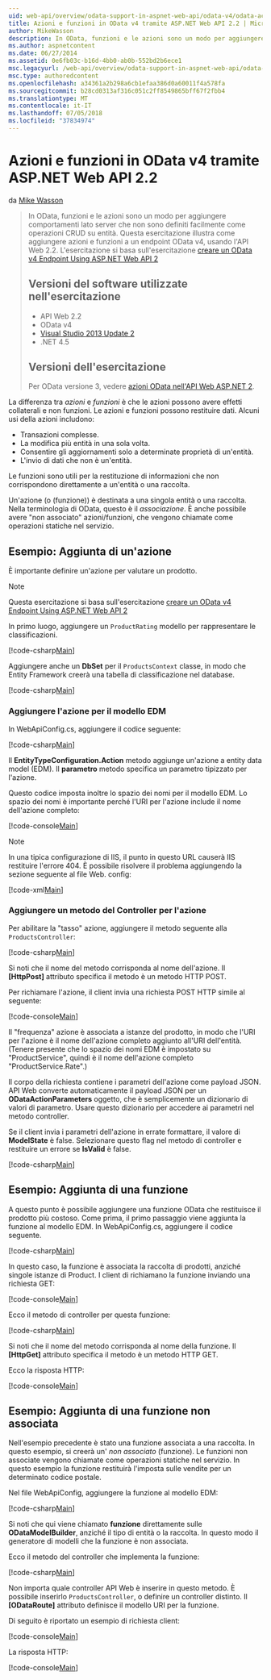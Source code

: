 ```yaml
---
uid: web-api/overview/odata-support-in-aspnet-web-api/odata-v4/odata-actions-and-functions
title: Azioni e funzioni in OData v4 tramite ASP.NET Web API 2.2 | Microsoft Docs
author: MikeWasson
description: In OData, funzioni e le azioni sono un modo per aggiungere comportamenti lato server che non sono definiti facilmente come operazioni CRUD su entità. Questa esercitazione viene illustrato come...
ms.author: aspnetcontent
ms.date: 06/27/2014
ms.assetid: 0e6fb03c-b16d-4bb0-ab0b-552bd2b6ece1
msc.legacyurl: /web-api/overview/odata-support-in-aspnet-web-api/odata-v4/odata-actions-and-functions
msc.type: authoredcontent
ms.openlocfilehash: a34361a2b298a6cb1efaa386d0a60011f4a578fa
ms.sourcegitcommit: b28cd0313af316c051c2ff8549865bff67f2fbb4
ms.translationtype: MT
ms.contentlocale: it-IT
ms.lasthandoff: 07/05/2018
ms.locfileid: "37834974"
---
```

<a name="actions-and-functions-in-odata-v4-using-aspnet-web-api-22"></a>Azioni e funzioni in OData v4 tramite ASP.NET Web API 2.2
====================
da [Mike Wasson](https://github.com/MikeWasson)

> In OData, funzioni e le azioni sono un modo per aggiungere comportamenti lato server che non sono definiti facilmente come operazioni CRUD su entità. Questa esercitazione illustra come aggiungere azioni e funzioni a un endpoint OData v4, usando l'API Web 2.2. L'esercitazione si basa sull'esercitazione [creare un OData v4 Endpoint Using ASP.NET Web API 2](create-an-odata-v4-endpoint.md)
> 
> ## <a name="software-versions-used-in-the-tutorial"></a>Versioni del software utilizzate nell'esercitazione
> 
> 
> - API Web 2.2
> - OData v4
> - [Visual Studio 2013 Update 2](https://www.visualstudio.com/downloads/download-visual-studio-vs)
> - .NET 4.5
> 
> 
> ## <a name="tutorial-versions"></a>Versioni dell'esercitazione
> 
> Per OData versione 3, vedere [azioni OData nell'API Web ASP.NET 2](../odata-v3/odata-actions.md).


La differenza tra *azioni* e *funzioni* è che le azioni possono avere effetti collaterali e non funzioni. Le azioni e funzioni possono restituire dati. Alcuni usi della azioni includono:

- Transazioni complesse.
- La modifica più entità in una sola volta.
- Consentire gli aggiornamenti solo a determinate proprietà di un'entità.
- L'invio di dati che non è un'entità.

Le funzioni sono utili per la restituzione di informazioni che non corrispondono direttamente a un'entità o una raccolta.

Un'azione (o (funzione)) è destinata a una singola entità o una raccolta. Nella terminologia di OData, questo è il *associazione*. È anche possibile avere &quot;non associato&quot; azioni/funzioni, che vengono chiamate come operazioni statiche nel servizio.

## <a name="example-adding-an-action"></a>Esempio: Aggiunta di un'azione

È importante definire un'azione per valutare un prodotto.

> [!NOTE]
> Questa esercitazione si basa sull'esercitazione [creare un OData v4 Endpoint Using ASP.NET Web API 2](create-an-odata-v4-endpoint.md)


In primo luogo, aggiungere un `ProductRating` modello per rappresentare le classificazioni.

[!code-csharp[Main](odata-actions-and-functions/samples/sample1.cs)]

Aggiungere anche un **DbSet** per il `ProductsContext` classe, in modo che Entity Framework creerà una tabella di classificazione nel database.

[!code-csharp[Main](odata-actions-and-functions/samples/sample2.cs)]

### <a name="add-the-action-to-the-edm"></a>Aggiungere l'azione per il modello EDM

In WebApiConfig.cs, aggiungere il codice seguente:

[!code-csharp[Main](odata-actions-and-functions/samples/sample3.cs)]

Il **EntityTypeConfiguration.Action** metodo aggiunge un'azione a entity data model (EDM). Il **parametro** metodo specifica un parametro tipizzato per l'azione.

Questo codice imposta inoltre lo spazio dei nomi per il modello EDM. Lo spazio dei nomi è importante perché l'URI per l'azione include il nome dell'azione completo:

[!code-console[Main](odata-actions-and-functions/samples/sample4.cmd)]

> [!NOTE]
> In una tipica configurazione di IIS, il punto in questo URL causerà IIS restituire l'errore 404. È possibile risolvere il problema aggiungendo la sezione seguente al file Web. config:

[!code-xml[Main](odata-actions-and-functions/samples/sample5.xml)]

### <a name="add-a-controller-method-for-the-action"></a>Aggiungere un metodo del Controller per l'azione

Per abilitare la &quot;tasso&quot; azione, aggiungere il metodo seguente alla `ProductsController`:

[!code-csharp[Main](odata-actions-and-functions/samples/sample6.cs)]

Si noti che il nome del metodo corrisponda al nome dell'azione. Il **[HttpPost]** attributo specifica il metodo è un metodo HTTP POST.

Per richiamare l'azione, il client invia una richiesta POST HTTP simile al seguente:

[!code-console[Main](odata-actions-and-functions/samples/sample7.cmd)]

Il &quot;frequenza&quot; azione è associata a istanze del prodotto, in modo che l'URI per l'azione è il nome dell'azione completo aggiunto all'URI dell'entità. (Tenere presente che lo spazio dei nomi EDM è impostato su &quot;ProductService&quot;, quindi è il nome dell'azione completo &quot;ProductService.Rate&quot;.)

Il corpo della richiesta contiene i parametri dell'azione come payload JSON. API Web converte automaticamente il payload JSON per un **ODataActionParameters** oggetto, che è semplicemente un dizionario di valori di parametro. Usare questo dizionario per accedere ai parametri nel metodo controller.

Se il client invia i parametri dell'azione in errate formattare, il valore di **ModelState** è false. Selezionare questo flag nel metodo di controller e restituire un errore se **IsValid** è false.

[!code-csharp[Main](odata-actions-and-functions/samples/sample8.cs)]

## <a name="example-adding-a-function"></a>Esempio: Aggiunta di una funzione

A questo punto è possibile aggiungere una funzione OData che restituisce il prodotto più costoso. Come prima, il primo passaggio viene aggiunta la funzione al modello EDM. In WebApiConfig.cs, aggiungere il codice seguente.

[!code-csharp[Main](odata-actions-and-functions/samples/sample9.cs)]

In questo caso, la funzione è associata la raccolta di prodotti, anziché singole istanze di Product. I client di richiamano la funzione inviando una richiesta GET:

[!code-console[Main](odata-actions-and-functions/samples/sample10.cmd)]

Ecco il metodo di controller per questa funzione:

[!code-csharp[Main](odata-actions-and-functions/samples/sample11.cs)]

Si noti che il nome del metodo corrisponda al nome della funzione. Il **[HttpGet]** attributo specifica il metodo è un metodo HTTP GET.

Ecco la risposta HTTP:

[!code-console[Main](odata-actions-and-functions/samples/sample12.cmd)]

## <a name="example-adding-an-unbound-function"></a>Esempio: Aggiunta di una funzione non associata

Nell'esempio precedente è stato una funzione associata a una raccolta. In questo esempio, si creerà un' *non associato* (funzione). Le funzioni non associate vengono chiamate come operazioni statiche nel servizio. In questo esempio la funzione restituirà l'imposta sulle vendite per un determinato codice postale.

Nel file WebApiConfig, aggiungere la funzione al modello EDM:

[!code-csharp[Main](odata-actions-and-functions/samples/sample13.cs)]

Si noti che qui viene chiamato **funzione** direttamente sulle **ODataModelBuilder**, anziché il tipo di entità o la raccolta. In questo modo il generatore di modelli che la funzione è non associata.

Ecco il metodo del controller che implementa la funzione:

[!code-csharp[Main](odata-actions-and-functions/samples/sample14.cs)]

Non importa quale controller API Web è inserire in questo metodo. È possibile inserirlo `ProductsController`, o definire un controller distinto. Il **[ODataRoute]** attributo definisce il modello URI per la funzione.

Di seguito è riportato un esempio di richiesta client:

[!code-console[Main](odata-actions-and-functions/samples/sample15.cmd)]

La risposta HTTP:

[!code-console[Main](odata-actions-and-functions/samples/sample16.cmd)]
